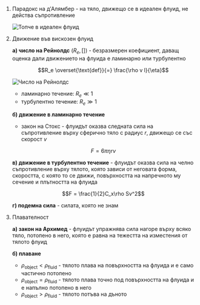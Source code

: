 1. Парадокс на д'Алямбер - на тяло, движещо се в идеален флуид, не действа съпротивление
	
	![Топче в идеален флуид](Топче%20в%20идеален%20флуид.jpg)

2. Движение във вискозен флуид
	
	**а) число на Рейнолдс** ($R_e, []$) - безразмерен коефициент, даващ оценка дали движението на флуида е ламинарно или турбулентно
	
	$$R_e \overset{\text{def}}{=} \frac{\rho v l}{\eta}$$
	
	![Число на Рейнолдс](Число%20на%20Рейнолдс.jpg)
	
	- ламинарно течение: $R_e \ll 1$
	- турбулентно течение: $R_e \gg 1$
	
	**б) движение в ламинарно течение**
	- закон на Стокс - флуидът оказва следната сила на съпротивление върху сферично тяло с радиус $r$, движещо се със скорост $v$
	
	$$F = 6\pi \eta r v$$
	
	**в) движение в турбулентно течение** - флуидът оказва сила на челно съпротивление върху тялото, която зависи от неговата форма, скоростта, с която то се движи, повърхността на напречното му сечение и плътността на флуида
	
	$$F = \frac{1}{2}C_x\rho Sv^2$$
	
	**г) подемна сила** - силата, която не знам

3. Плавателност
	
	**а) закон на Архимед** - флуидът упражнява сила нагоре върху всяко тяло, потопено в него, която е равна на тежестта на изместения от тялото флуид
	
	**б) плаване**
	- $\rho_{\text{object}} \lt \rho_{\text{fluid}}$ - тялото плава на повърхността на флуида и е само частично потопено
	- $\rho_{\text{object}} = \rho_{\text{fluid}}$ - тялото плава точно под повърхността на флуида и е напълно потопено в него
	- $\rho_{\text{object}} \gt \rho_{\text{fluid}}$ - тялото потъва на дъното
